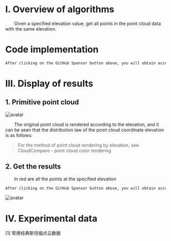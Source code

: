 #  I. Overview of algorithms 

   Given a specified elevation value, get all points in the point cloud data with the same elevation. 

#  Code implementation 

  ```python  
After clicking on the GitHub Sponsor button above, you will obtain access permissions to my private code repository ( https://github.com/slowlon/my_code_bar ) to view this blog code. By searching the code number of this blog, you can find the code you need, code number is: 202402030957422441
  ```  
#  III. Display of results 

##  1. Primitive point cloud 

 ![avatar]( 254ad71c10ec4b99b28e7223df925b0a.png) 

   The original point cloud is rendered according to the elevation, and it can be seen that the distribution law of the point cloud coordinate elevation is as follows:  

>  For the method of point cloud rendering by elevation, see: CloudCompare - point cloud color rendering 

##  2. Get the results 

   In red are all the points at the specified elevation 

  ```python  
After clicking on the GitHub Sponsor button above, you will obtain access permissions to my private code repository ( https://github.com/slowlon/my_code_bar ) to view this blog code. By searching the code number of this blog, you can find the code you need, code number is: 202402030957422441
  ```  
 ![avatar]( 02b348aea2984a6ca43a69bbae7990a6.png) 

#  IV. Experimental data 

 [1] 常用经典斯坦福点云数据 

